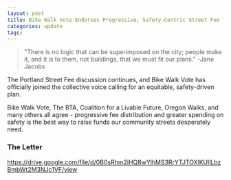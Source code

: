 ```yaml
---
layout: post
title: Bike Walk Vote Endorses Progressive, Safety-Centric Street Fee for Portland
categories: update
tags:
---
```



> "There is no logic that can be superimposed on the city; people make it, and it is to them, not buildings, that we must fit our plans." -Jane Jacobs

The Portland Street Fee discussion continues, and Bike Walk Vote has officially joined the collective voice calling for an equitable, safety-driven plan.

Bike Walk Vote, The BTA, Coalition for a Livable Future, Oregon Walks, and many others all agree - progressive fee distribution and greater spending on safety is the best way to raise funds our community streets desperately need.

### The Letter
<a> https://drive.google.com/file/d/0B0sRhm2iHQ8wYlhMS3RrYTJTOXlKUllLbzBmbWt2M3NJc1VF/view </a>

